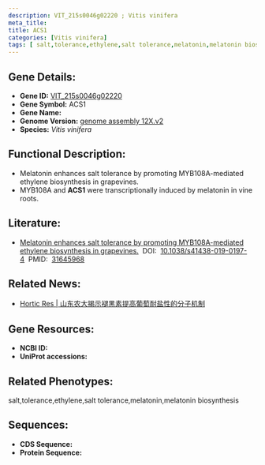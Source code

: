 ```yaml
---
description: VIT_215s0046g02220 ; Vitis vinifera
meta_title:
title: ACS1
categories: [Vitis vinifera]
tags: [ salt,tolerance,ethylene,salt tolerance,melatonin,melatonin biosynthesis ]
---
```


## Gene Details:
- **Gene ID:**	[VIT_215s0046g02220]()
- **Gene Symbol:** ACS1
- **Gene Name:** 
- **Genome Version:** [genome assembly 12X.v2]()
- **Species:** *Vitis vinifera*

## Functional Description:
   - Melatonin enhances salt tolerance by promoting MYB108A-mediated ethylene biosynthesis in grapevines.
   - MYB108A and **ACS1** were transcriptionally induced by melatonin in vine roots.

## Literature:
   - [Melatonin enhances salt tolerance by promoting MYB108A-mediated ethylene biosynthesis in grapevines.]( https://academic.oup.com/hr/article/doi/10.1038/s41438-019-0197-4/6437863?login=true)&nbsp;&nbsp;DOI:&nbsp;&nbsp;[10.1038/s41438-019-0197-4](https://academic.oup.com/hr/article/doi/10.1038/s41438-019-0197-4/6437863?login=true)&nbsp;&nbsp;PMID:&nbsp;&nbsp;[31645968](https://pubmed.ncbi.nlm.nih.gov/31645968/)

## Related News:
   - [Hortic Res | 山东农大揭示褪黑素提高葡萄耐盐性的分子机制](https://mp.weixin.qq.com/s?__biz=MzIyOTY2NDYyNQ==&mid=2247493038&idx=2&sn=ebff1f75dca4581c63fa98894ca1f213&chksm=e8bd97b0dfca1ea6d6161b43abdc8f218f95b1f4b91772312c9ce4fff5c15e5b9122d9d9a089&scene=27#wechat_redirect)

## Gene Resources:
- **NCBI ID:** [](https://www.ncbi.nlm.nih.gov/gene/?term=)
- **UniProt accessions:** [](https://www.uniprot.org/uniprotkb//entry)

## Related Phenotypes:
salt,tolerance,ethylene,salt tolerance,melatonin,melatonin biosynthesis

## Sequences:
- **CDS Sequence:**
- **Protein Sequence:**

